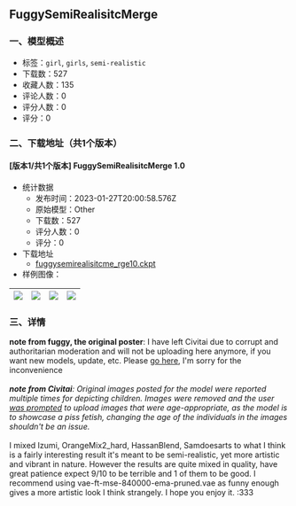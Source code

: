 ## FuggySemiRealisitcMerge
### 一、模型概述

- 标签：`girl`, `girls`, `semi-realistic`
- 下载数：527
- 收藏人数：135
- 评论人数：0
- 评分人数：0
- 评分：0

### 二、下载地址（共1个版本）

#### [版本1/共1个版本] FuggySemiRealisitcMerge 1.0

- 统计数据
  - 发布时间：2023-01-27T20:00:58.576Z
  - 原始模型：Other
  - 下载数：527
  - 评分人数：0
  - 评分：0
- 下载地址
  - [fuggysemirealisitcme_rge10.ckpt](https://civitai.com/api/download/models/4984)
- 样例图像：

| <img src="https://image.civitai.com/xG1nkqKTMzGDvpLrqFT7WA/231019b5-3e4f-4c52-466c-9992dc1bbc00/width=450/36124.jpeg" /> | <img src="https://image.civitai.com/xG1nkqKTMzGDvpLrqFT7WA/0b1226d0-04e2-46ff-deb8-e1d2ee955300/width=450/36132.jpeg" /> | <img src="https://image.civitai.com/xG1nkqKTMzGDvpLrqFT7WA/7662cfba-7383-4d2d-7307-a3eb5c43de00/width=450/36131.jpeg" /> | <img src="https://image.civitai.com/xG1nkqKTMzGDvpLrqFT7WA/18f1b2ab-6ae6-48c2-ccb9-893f0140a700/width=450/36130.jpeg" /> |
| ---- | ---- | ---- | ---- |


### 三、详情
<p><strong>note from fuggy, the original poster</strong>: I have left Civitai due to corrupt and authoritarian moderation and will not be uploading here anymore, if you want new models, update, etc. Please <a target="_blank" rel="ugc" href="https://skippers-bin.com/@fuggy/pages/1674717529313">go here</a>, I'm sorry for the inconvenience<br /><br /><strong><em>note from Civitai</em></strong><em>: Original images posted for the model were reported multiple times for depicting children. Images were removed and the user </em><a target="_blank" rel="ugc" href="https://civitai.com/models/4497?modal=commentThread&amp;commentId=14038"><em>was prompted</em></a><em> to upload images that were age-appropriate, as the model is to showcase a piss fetish, changing the age of the individuals in the images shouldn't be an issue.</em><br /><br />I mixed Izumi, OrangeMix2_hard, HassanBlend, Samdoesarts to what I think is a fairly interesting result it's meant to be semi-realistic, yet more artistic and vibrant in nature. However the results are quite mixed in quality, have great patience expect 9/10 to be terrible and 1 of them to be good. I recommend using vae-ft-mse-840000-ema-pruned.vae as funny enough gives a more artistic look I think strangely. I hope you enjoy it. :333</p>
